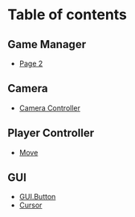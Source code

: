 # Table of contents

## Game Manager

* [Page 2](README.md)

## Camera

* [Camera Controller](<README (1).md>)

## Player Controller

* [Move](player-controller/move.md)

## GUI

* [GUI.Button](gui/gui.button.md)
* [Cursor](gui/cursor.md)
